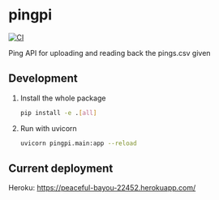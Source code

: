 # pingpi

[![CI](https://github.com/lsetiawan/pingpi/actions/workflows/ci.yaml/badge.svg)](https://github.com/lsetiawan/pingpi/actions/workflows/ci.yaml)

Ping API for uploading and reading back the pings.csv given

## Development

1. Install the whole package

    ```bash
    pip install -e .[all]
    ```

2. Run with uvicorn

    ```bash
    uvicorn pingpi.main:app --reload
    ```

## Current deployment

Heroku: https://peaceful-bayou-22452.herokuapp.com/
